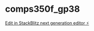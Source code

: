 # comps350f_gp38

[Edit in StackBlitz next generation editor ⚡️](https://stackblitz.com/~/github.com/MaKamChiu/comps350f_gp38)